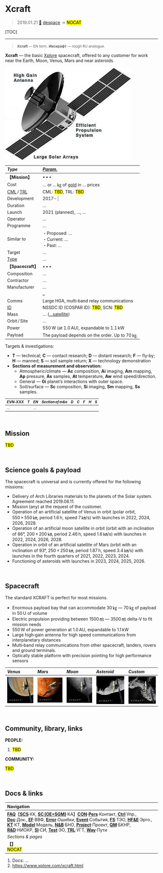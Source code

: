 # Xcraft
> 2019.01.21 [🚀](../index/index.md) [despace](index.md) → **[](.md)** <mark>NOCAT</mark>

[TOC]

---

> <small>**Xcraft** — EN term. **Икскрафт** — rough RU analogue.</small>

**Xcraft** — the basic [Xplore](xplore.md) spacecraft, offered to any customer for work near the Earth, Moon, Venus, Mars and near asteroids.

![](f/project/x/xcraft/pic01.jpg)

|*Type*|*[Param.](si.md)*|
|:--|:--|
|**【Mission】**|• • •|
|Cost|… or … ㎏ of [gold](sc_price.md) in … prices|
|[CML](cml.md) / [TRL](trl.md)|CML: <mark>TBD</mark>, TRL: <mark>TBD</mark>|
|Development|2017 ‑ ┊|
|Duration|…|
|Launch|2021 (planned), …, …|
|Operator|…|
|Programme|…|
|Similar to|・Proposed: …<br> ・Current: …<br> ・Past: …|
|Target|…|
|[Type](sc.md)|…|
|**【Spacecraft】**|• • •|
|Composition|…|
|Contractor|…|
|Manufacturer|…|
| |**`…`**|
|Comms|Large HGA, multi‑band relay communications|
|[ID](spaceid.md)|NSSDC ID (COSPAR ID): <mark>TBD</mark>, SCN: <mark>TBD</mark>|
|Mass|… ([…satellite](sc.md))|
|Orbit / Site|…|
|Power|550 W (at 1.0 AU), expandable to 1.1 kW|
|Payload|The payload depends on the order. Up to 70 ㎏.|

Targets & investigations:

   - **T** — technical; **C** — contact research; **D** — distant research; **F** — fly‑by; **H** — manned; **S** — soil sample return; **X** — technology demonstration
   - **Sections of measurement and observation:**
      - Atmospheric/climate — **Ac** composition, **Ai** imaging, **Am** mapping, **Ap** pressure, **As** samples, **At** temperature, **Aw** wind speed/direction.
      - General — **Gi** planet’s interactions with outer space.
      - Soil/surface — **Sc** composition, **Si** imaging, **Sm** mapping, **Ss** samples.

<small>

|*EVN‑XXX*|*T*|*EN*|*Section of m&o*|*D*|*C*|*F*|*H*|*S*|
|:--|:--|:--|:--|:--|:--|:--|:--|:--|
|…| |…| | | | | | |


</small>



<p style="page-break-after:always"> </p>

## Mission
<mark>TBD</mark>



<p style="page-break-after:always"> </p>

## Science goals & payload
The spacecraft is universal and is currently offered for the following missions:

   - Delivery of Arch Libraries materials to the planets of the Solar system. Agreement reached 2019.06.11.
   - Mission (any) at the request of the customer.
   - Operation of an artificial satellite of Venus in orbit (polar orbit, 550 × 550 ㎞, period 1.6 h, speed 7 ㎞/s) with launches in 2022, 2024, 2026, 2028.
   - Operation of an artificial moon satellite in orbit (orbit with an inclination of 86°, 200 × 200 ㎞, period 2.46 h, speed 1.6 ㎞/s) with launches in 2022, 2024, 2026, 2028.
   - Operation in orbit of an artificial satellite of Mars (orbit with an inclination of 93°, 250 × 250 ㎞, period 1.87 h, speed 3.4 ㎞/s) with launches in the fourth quarters of 2021, 2022, 2023, 2024.
   - Functioning of asteroids with launches in 2023, 2024, 2025, 2026.



<p style="page-break-after:always"> </p>

## Spacecraft

The standard XCRAFT is perfect for most missions.

   - Enormous payload bay that can accommodate 30 ㎏ — 70 ㎏ of payload in 50 U of volume
   - Electric propulsion providing between 1500 ㎧ — 3500 ㎧ delta-V to fit mission needs
   - 550 W of power generation at 1.0 AU, expandable to 1.1 kW
   - Large high‑gain antenna for high speed communications from interplanetary distances
   - Multi‑band relay communications from other spacecraft, landers, rovers and ground terminals.
   - Optically stable platform with precision pointing for high performance sensors


|*Venus*|*Mars*|*Moon*|*Asteroid*|*Custom*|
|:--|:--|:--|:--|:--|
|[![](f/project/x/xcraft/pic04_thumb.jpg)](f/project/x/xcraft/pic04.jpg)|[![](f/project/x/xcraft/pic02_thumb.jpg)](f/project/x/xcraft/pic02.jpg)|[![](f/project/x/xcraft/pic03_thumb.jpg)](f/project/x/xcraft/pic03.jpg)|[![](f/project/x/xcraft/pic05_thumb.jpg)](f/project/x/xcraft/pic05.jpg)|[![](f/project/x/xcraft/pic06_thumb.jpg)](f/project/x/xcraft/pic06.jpg)|




<p style="page-break-after:always"> </p>

## Community, library, links

**PEOPLE:**

   1. <mark>TBD</mark>

**COMMUNITY:**

<mark>TBD</mark>



<p style="page-break-after:always"> </p>

## Docs & links
|Navigation|
|:--|
|**[FAQ](faq.md)**【**[SCS](scs.md)**·КК, **[SC (OE+SGM)](sc.md)**·КА】**[CON](contact.md)·[Pers](person.md)**·Контакт, **[Ctrl](control.md)**·Упр., **[Doc](doc.md)**·Док., **[EF](ef.md)**·ВВФ, **[Error](error.md)**·Ошибки, **[Event](event.md)**·События, **[FS](fs.md)**·ТЭО, **[HF&E](hfe.md)**·Эрго., **[KT](kt.md)**·КТ, **[Model](model.md)**·Модель, **[N&B](nnb.md)**·БНО, **[Project](project.md)**·Проект, **[QM](qm.md)**·БКНР, **[R&D](rnd.md)**·НИОКР, **[SI](si.md)**·СИ, **[Test](test.md)**·ЭО, **[TRL](trl.md)**·УГТ, **[Way](way.md)**·Пути|
|*Sections & pages*|
|**【[](.md)】**<br> <mark>NOCAT</mark>|

   1. Docs: …
   1. <https://www.xplore.com/xcraft.html>
